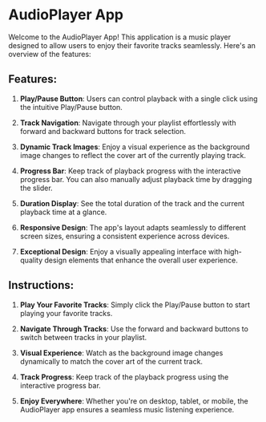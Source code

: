 
# AudioPlayer App

Welcome to the AudioPlayer App! This application is a music player designed to allow users to enjoy their favorite tracks seamlessly. Here's an overview of the features:

## Features:

1.  **Play/Pause Button**: Users can control playback with a single click using the intuitive Play/Pause button.
    
2.  **Track Navigation**: Navigate through your playlist effortlessly with forward and backward buttons for track selection.
    
3.  **Dynamic Track Images**: Enjoy a visual experience as the background image changes to reflect the cover art of the currently playing track.
    
4.  **Progress Bar**: Keep track of playback progress with the interactive progress bar. You can also manually adjust playback time by dragging the slider.
    
5.  **Duration Display**: See the total duration of the track and the current playback time at a glance.
    
6.  **Responsive Design**: The app's layout adapts seamlessly to different screen sizes, ensuring a consistent experience across devices.
       
7.  **Exceptional Design**: Enjoy a visually appealing interface with high-quality design elements that enhance the overall user experience.
    

## Instructions:

1.  **Play Your Favorite Tracks**: Simply click the Play/Pause button to start playing your favorite tracks.
    
2.  **Navigate Through Tracks**: Use the forward and backward buttons to switch between tracks in your playlist.
    
3.  **Visual Experience**: Watch as the background image changes dynamically to match the cover art of the current track.
    
4.  **Track Progress**: Keep track of the playback progress using the interactive progress bar.
    
5.  **Enjoy Everywhere**: Whether you're on desktop, tablet, or mobile, the AudioPlayer app ensures a seamless music listening experience.
